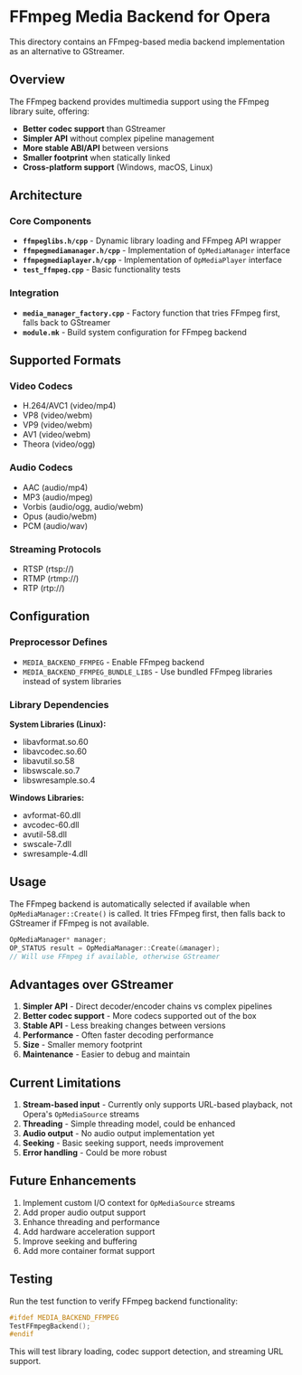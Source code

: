 # FFmpeg Media Backend for Opera

This directory contains an FFmpeg-based media backend implementation as an alternative to GStreamer.

## Overview

The FFmpeg backend provides multimedia support using the FFmpeg library suite, offering:

- **Better codec support** than GStreamer
- **Simpler API** without complex pipeline management  
- **More stable ABI/API** between versions
- **Smaller footprint** when statically linked
- **Cross-platform support** (Windows, macOS, Linux)

## Architecture

### Core Components

- **`ffmpeglibs.h/cpp`** - Dynamic library loading and FFmpeg API wrapper
- **`ffmpegmediamanager.h/cpp`** - Implementation of `OpMediaManager` interface
- **`ffmpegmediaplayer.h/cpp`** - Implementation of `OpMediaPlayer` interface
- **`test_ffmpeg.cpp`** - Basic functionality tests

### Integration

- **`media_manager_factory.cpp`** - Factory function that tries FFmpeg first, falls back to GStreamer
- **`module.mk`** - Build system configuration for FFmpeg backend

## Supported Formats

### Video Codecs
- H.264/AVC1 (video/mp4)
- VP8 (video/webm)
- VP9 (video/webm) 
- AV1 (video/webm)
- Theora (video/ogg)

### Audio Codecs
- AAC (audio/mp4)
- MP3 (audio/mpeg)
- Vorbis (audio/ogg, audio/webm)
- Opus (audio/webm)
- PCM (audio/wav)

### Streaming Protocols
- RTSP (rtsp://)
- RTMP (rtmp://)
- RTP (rtp://)

## Configuration

### Preprocessor Defines

- `MEDIA_BACKEND_FFMPEG` - Enable FFmpeg backend
- `MEDIA_BACKEND_FFMPEG_BUNDLE_LIBS` - Use bundled FFmpeg libraries instead of system libraries

### Library Dependencies

**System Libraries (Linux):**
- libavformat.so.60
- libavcodec.so.60  
- libavutil.so.58
- libswscale.so.7
- libswresample.so.4

**Windows Libraries:**
- avformat-60.dll
- avcodec-60.dll
- avutil-58.dll
- swscale-7.dll
- swresample-4.dll

## Usage

The FFmpeg backend is automatically selected if available when `OpMediaManager::Create()` is called. It tries FFmpeg first, then falls back to GStreamer if FFmpeg is not available.

```cpp
OpMediaManager* manager;
OP_STATUS result = OpMediaManager::Create(&manager);
// Will use FFmpeg if available, otherwise GStreamer
```

## Advantages over GStreamer

1. **Simpler API** - Direct decoder/encoder chains vs complex pipelines
2. **Better codec support** - More codecs supported out of the box
3. **Stable API** - Less breaking changes between versions
4. **Performance** - Often faster decoding performance
5. **Size** - Smaller memory footprint
6. **Maintenance** - Easier to debug and maintain

## Current Limitations

1. **Stream-based input** - Currently only supports URL-based playback, not Opera's `OpMediaSource` streams
2. **Threading** - Simple threading model, could be enhanced
3. **Audio output** - No audio output implementation yet
4. **Seeking** - Basic seeking support, needs improvement
5. **Error handling** - Could be more robust

## Future Enhancements

1. Implement custom I/O context for `OpMediaSource` streams
2. Add proper audio output support  
3. Enhance threading and performance
4. Add hardware acceleration support
5. Improve seeking and buffering
6. Add more container format support

## Testing

Run the test function to verify FFmpeg backend functionality:

```cpp
#ifdef MEDIA_BACKEND_FFMPEG
TestFFmpegBackend();
#endif
```

This will test library loading, codec support detection, and streaming URL support.